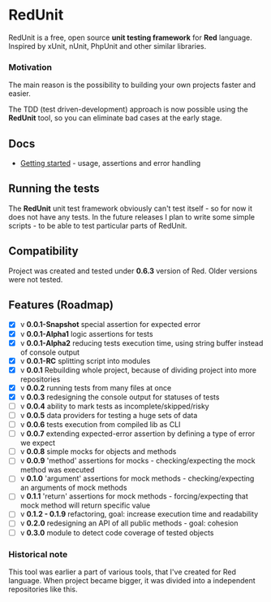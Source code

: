 # RedUnit

RedUnit is a free, open source **unit testing framework** for **Red** language. 
Inspired by xUnit, nUnit, PhpUnit and other similar libraries.

### Motivation

The main reason is the possibility to building your own projects faster and easier.

The TDD (test driven-development) approach is now possible using the **RedUnit** tool, so you can eliminate bad cases at the early stage. 

## Docs 

* [Getting started](docs/getting-started.md) - usage, assertions and error handling

## Running the tests

The **RedUnit** unit test framework obviously can't test itself - so for now it does not have any tests. In the future releases I plan to write some simple scripts - to be able to test particular parts of RedUnit.

## Compatibility

Project was created and tested under **0.6.3** version of Red. Older versions were not tested.

## Features (Roadmap)
- [x] v **0.0.1-Snapshot** special assertion for expected error
- [x] v **0.0.1-Alpha1** logic assertions for tests
- [x] v **0.0.1-Alpha2** reducing tests execution time, using string buffer instead of console output
- [x] v **0.0.1-RC** splitting script into modules
- [x] v **0.0.1** Rebuilding whole project, because of dividing project into more repositories
- [x] v **0.0.2** running tests from many files at once
- [x] v **0.0.3** redesigning the console output for statuses of tests
- [ ] v **0.0.4** ability to mark tests as incomplete/skipped/risky
- [ ] v **0.0.5** data providers for testing a huge sets of data
- [ ] v **0.0.6** tests execution from compiled lib as CLI
- [ ] v **0.0.7** extending expected-error assertion by defining a type of error we expect
- [ ] v **0.0.8** simple mocks for objects and methods
- [ ] v **0.0.9** 'method' assertions for mocks - checking/expecting the mock method was executed
- [ ] v **0.1.0** 'argument' assertions for mock methods - checking/expecting an arguments of mock methods
- [ ] v **0.1.1** 'return' assertions for mock methods - forcing/expecting that mock method will return specific value
- [ ] v **0.1.2 - 0.1.9** refactoring, goal: increase execution time and readability
- [ ] v **0.2.0** redesigning an API of all public methods - goal: cohesion
- [ ] v **0.3.0** module to detect code coverage of tested objects

### Historical note

This tool was earlier a part of various tools, that I've created for Red language. When project became bigger, it was divided into a independent repositories like this.
